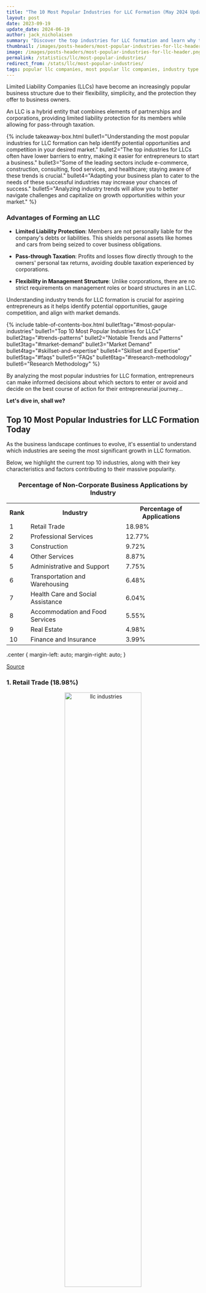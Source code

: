 ```yaml
---
title: "The 10 Most Popular Industries for LLC Formation (May 2024 Update)"
layout: post
date: 2023-09-19
update_date: 2024-06-19
author: jack_nicholaisen
summary: "Discover the top industries for LLC formation and learn why these sectors dominate the business landscape. Uncover opportunities for your own venture!"
thumbnail: /images/posts-headers/most-popular-industries-for-llc-header.png
image: /images/posts-headers/most-popular-industries-for-llc-header.png
permalink: /statistics/llc/most-popular-industries/
redirect_from: /stats/llc/most-popular-industries/
tags: popular llc companies, most popular llc companies, industry type for llc
---
```


Limited Liability Companies (LLCs) have become an increasingly popular business structure due to their flexibility, simplicity, and the protection they offer to business owners. 

An LLC is a hybrid entity that combines elements of partnerships and corporations, providing limited liability protection for its members while allowing for pass-through taxation.

{% include takeaway-box.html bullet1="Understanding the most popular industries for LLC formation can help identify potential opportunities and competition in your desired market." bullet2="The top industries for LLCs often have lower barriers to entry, making it easier for entrepreneurs to start a business." bullet3="Some of the leading sectors include e-commerce, construction, consulting, food services, and healthcare; staying aware of these trends is crucial." bullet4="Adapting your business plan to cater to the needs of these successful industries may increase your chances of success." bullet5="Analyzing industry trends will allow you to better navigate challenges and capitalize on growth opportunities within your market." %}

### Advantages of Forming an LLC

-   **Limited Liability Protection**: Members are not personally liable for the company's debts or liabilities. This shields personal assets like homes and cars from being seized to cover business obligations.

-   **Pass-through Taxation**: Profits and losses flow directly through to the owners' personal tax returns, avoiding double taxation experienced by corporations.

-   **Flexibility in Management Structure**: Unlike corporations, there are no strict requirements on management roles or board structures in an LLC.

Understanding industry trends for LLC formation is crucial for aspiring entrepreneurs as it helps identify potential opportunities, gauge competition, and align with market demands. 

{% include table-of-contents-box.html bullet1tag="#most-popular-industries" bullet1="Top 10 Most Popular Industries for LLCs" bullet2tag="#trends-patterns" bullet2="Notable Trends and Patterns" bullet3tag="#market-demand" bullet3="Market Demand" bullet4tag="#skillset-and-expertise" bullet4="Skillset and Expertise" bullet5tag="#faqs" bullet5="FAQs" bullet6tag="#research-methodology" bullet6="Research Methodology" %}
<a id="most-popular-industries"> 

By analyzing the most popular industries for LLC formation, entrepreneurs can make informed decisions about which sectors to enter or avoid and decide on the best course of action for their entrepreneurial journey...

**Let's dive in, shall we?**

## Top 10 Most Popular Industries for LLC Formation Today

As the business landscape continues to evolve, it's essential to understand which industries are seeing the most significant growth in LLC formation. 

Below, we highlight the current top 10 industries, along with their key characteristics and factors contributing to their massive popularity.

<div style="text-align: center;">
<h3>Percentage of Non-Corporate Business Applications by Industry</h3>
<table class="center">
    <tr>
        <th><b>Rank</b></th>
        <th><b>Industry</b></th>
        <th><b>Percentage of Applications</b></th>
    </tr>
    <tr>
        <td>1</td>
        <td>Retail Trade</td>
        <td>18.98%</td>
    </tr>
    <tr>
        <td>2</td>
        <td>Professional Services</td>
        <td>12.77%</td>
    </tr>
    <tr>
        <td>3</td>
        <td>Construction</td>
        <td>9.72%</td>
    </tr>
    <tr>
        <td>4</td>
        <td>Other Services</td>
        <td>8.87%</td>
    </tr>
    <tr>
        <td>5</td>
        <td>Administrative and Support</td>
        <td>7.75%</td>
    </tr>
    <tr>
        <td>6</td>
        <td>Transportation and Warehousing</td>
        <td>6.48%</td>
    </tr>
    <tr>
        <td>7</td>
        <td>Health Care and Social Assistance</td>
        <td>6.04%</td>
    </tr>
    <tr>
        <td>8</td>
        <td>Accommodation and Food Services</td>
        <td>5.55%</td>
    </tr>
    <tr>
        <td>9</td>
        <td>Real Estate</td>
        <td>4.98%</td>
    </tr>
    <tr>
        <td>10</td>
        <td>Finance and Insurance</td>
        <td>3.99%</td>
    </tr>
</table>
</div>

.center {
  margin-left: auto;
  margin-right: auto;
}

<a href="https://www.census.gov/econ/bfs/index.html" target="_blank">Source</a>

### 1. Retail Trade (18.98%)

<center>
<img alt="llc industries" src="/images/content/e-commerce-marketing.png" title="What is the most common LLC business?" style="width: 63%; height: 63%">
</center>

The Retail Trade sector consists of businesses primarily involved in selling merchandise in small quantities to the general public. 

This sector encompasses a wide range of retail formats including physical stores, online shops, and direct sales methods like catalogs and infomercials.

Retailers are designed to attract a high volume of customers through extensive product displays and mass-media advertising. 

They sell a variety of goods, from everyday items to specialized products, and often provide after-sales services such as repairs and installations.

### 2. Professional Services (12.77%)

<center>
<img alt="What are the most famous LLC companies?" src="/images/content/blueprints.png" title="Does industry type matter for an LLC?" style="width: 63%; height: 63%">
</center>

The Professional, Scientific, and Technical Services sector comprises establishments that specialize in performing professional, scientific, and technical activities for others. 

These activities require a high degree of expertise and training. 

Businesses in this sector provide a wide range of services including legal advice, accounting, architectural and engineering design, computer services, consulting, research, advertising, photography, translation, and veterinary services.

These establishments cater to clients across various industries and sometimes households, offering specialized services based on their expertise. 

This sector does not include businesses primarily involved in day-to-day office administrative services, such as financial planning, billing, recordkeeping, personnel supply, and logistics, which are classified under Administrative and Support and Waste Management and Remediation Services.

### 3. Construction (9.72%)

<center>
<img alt="Who is an LLC best for?" src="/images/content/construction.png" title="What types of businesses are best suited for LLC?" style="width: 63%; height: 63%">
</center>

The Construction sector comprises establishments primarily engaged in building construction or engineering projects, such as highways and utility systems. 

This sector includes businesses involved in site preparation and land subdivision for new construction.

Construction activities encompass new projects, additions, alterations, maintenance, and repairs, managed from a fixed business location but typically executed at multiple project sites. 

These activities are usually specified in prime contracts with project owners or subcontracts with other construction businesses.

General contractors, also known as design-builders, construction managers, turnkey contractors, or joint-venture contractors, oversee entire construction projects. 

They often subcontract specific parts of their projects to specialty trade contractors, who focus on particular components like masonry, painting, and electrical work. 

For-sale builders, or speculative builders, construct buildings for sale on sites they own, involving site acquisition and securing financial backing.

This sector is divided into three subsectors: 

1. Construction of Buildings, 

2. Heavy and Civil Engineering Construction, 

3. and Specialty Trade Contractors. 

These distinctions highlight the variations in equipment, workforce skills, and production processes required for different types of construction projects.

### 4. Other Services (8.87%)

<center>
<img alt="What type of business can I start with an LLC?" src="/images/content/service.png" title="Types of Industries Allowed to LLC" style="width: 63%; height: 63%">
</center>

The Other Services (except Public Administration) sector includes a diverse range of establishments providing services not classified elsewhere. 

This sector encompasses activities such as equipment and machinery repair, religious activities, grantmaking, advocacy, dry cleaning, laundry services, personal care, death care, pet care (excluding veterinary services), photofinishing, temporary parking, and dating services.

Additionally, private households employing workers for household operations are included in this sector. 

Establishments primarily engaged in retailing new equipment while also performing repairs and general maintenance are classified under the Retail Trade sector, not here.

### 5. Administrative and Support (7.75%)

<center>
<img alt="12 Best Industries To Work Within in 2024" src="/images/content/operations-center.png" title="What are the biggest industries in the US?" style="width: 63%; height: 63%">
</center>

The Administrative and Support and Waste Management and Remediation Services sector comprises establishments that perform routine support activities for the day-to-day operations of other organizations. 

These essential services, often conducted in-house by various sectors, include office administration, hiring and placing personnel, document preparation, solicitation, collection, security and surveillance, cleaning, and waste disposal.

Businesses in this sector typically operate on a contract or fee basis, specializing in one or more support activities. 

While these services are crucial for many industries and sometimes households, establishments focused on strategic and organizational planning for their company are classified under Management of Companies and Enterprises. 

Government entities managing programs are classified under Public Administration.

### 6. Transportation and Warehousing (6.48%)

<center>
<img alt="Which industry is booming in the USA?" src="/images/content/logistics.png" title="best sector for llcs" style="width: 63%; height: 63%">
</center>

The Transportation and Warehousing sector encompasses industries involved in the transportation of passengers and cargo, warehousing and storage for goods, scenic and sightseeing transportation, and support activities related to various modes of transportation. 

These establishments utilize transportation equipment or facilities, with the type of equipment varying by mode, including air, rail, water, road, and pipeline.

This sector is categorized into subsectors for each mode of transportation, warehousing and storage, and support activities. 

It also includes subsectors for scenic and sightseeing transportation, postal services, and courier services. 

Support activities, such as freight transportation arrangement and routine maintenance of transportation equipment, are inherently multimodal and share production process similarities.

Warehousing establishments in this sector are distinct from merchant wholesalers as they do not sell goods. 

Excluded from this sector are establishments primarily providing travel arrangements, rental and leasing of transportation equipment without operators, and medical care transportation services, which are classified under different sectors.

### 7. Health Care and Social Assistance (6.04%)

<center>
<img alt="Who would a LLC be best for?" src="/images/content/doctor.png" title="best industries for entrepreneurs" style="width: 63%; height: 63%">
</center>

The Health Care and Social Assistance sector comprises establishments dedicated to providing health care and social assistance services to individuals. 

This sector includes a range of services from medical care to social assistance, often blurring the lines between these activities. 

Services are delivered by trained professionals such as health practitioners and social workers, with many industries defined by the educational degrees held by these practitioners.

Excluded from this sector are yoga and aerobics instruction, physical fitness facilities, personal fitness training services, and non-medical diet and weight reduction centers, which are classified under other sectors. 

These services, while health-related, are not typically delivered by health practitioners.

### 8. Accommodation and Food Services (5.55%)

<center>
<img alt="best industry for entrepreneurs" src="/images/content/restaurant.png" title="What are the best industries to get into as an entrepreneur?" style="width: 63%; height: 63%">
</center>

The Accommodation and Food Services sector includes establishments that provide lodging and/or prepare meals, snacks, and beverages for immediate consumption. 

This sector combines accommodation and food services establishments because these activities are often offered together at the same location.

Some establishments that provide food and beverage services are classified in other sectors. 

For instance, civic and social organizations fall under Other Services (except Public Administration), amusement and recreation parks, dinner theaters, and other entertainment facilities are part of Arts, Entertainment, and Recreation, and motion picture theaters are classified under Information.

### 9. Real Estate (4.98%)

<center>
<img alt="Which sector is best for entrepreneurship?" src="/images/content/real-estate.png" title="Which is the best industry to do business in?" style="width: 63%; height: 63%">
</center>

The Real Estate and Rental and Leasing sector consists of establishments primarily engaged in renting, leasing, or allowing the use of tangible or intangible assets, and those providing related services. 

This includes businesses that rent out their own properties, whether tangible (like real estate and equipment) or intangible (like patents and trademarks).

This sector also encompasses establishments involved in managing real estate for others, selling, renting, and buying real estate on behalf of clients, and appraising real estate. 

These activities are closely tied to the sector's core functions. 

Key components include real estate lessors, equipment lessors (covering items like motor vehicles, computers, and consumer goods), and lessors of nonfinancial intangible assets.

Excluded from this sector are businesses primarily engaged in renting or leasing equipment with operators, as these are classified based on the nature of the services provided (such as transportation or construction). 

Additionally, mortgage Real Estate Investment Trusts (REITs) and establishments managing the financial portfolios of REITs on a fee or commission basis fall under the Finance and Insurance sector.

### 10. Finance and Insurance (3.99%)

<center>
<img alt="What industry is high in demand?" src="/images/content/insurance-policy.png" title="What business will always be in demand?" style="width: 63%; height: 63%">
</center>

The Finance and Insurance sector encompasses establishments primarily engaged in financial transactions and in facilitating such transactions. 

This includes three main types of activities:

**1. Financial Intermediation**: 

Raising funds by taking deposits or issuing securities, and using those funds to make loans or purchase securities. 

This involves channeling funds from lenders to borrowers, transforming or repackaging the funds in terms of maturity, scale, and risk.

**2. Insurance and Annuities**: 

Pooling risk by underwriting insurance and annuities, collecting premiums or fees, building reserves, investing those reserves, and making contractual payments.

**3. Specialized Support Services**: 

Providing services that facilitate or support financial intermediation, insurance, and employee benefit programs.

Monetary authorities responsible for monetary control are also included in this sector. 

The subsectors, industry groups, and industries are defined based on unique production processes, utilizing specialized human resources and physical capital. 

The way establishments acquire and allocate financial capital, and their sources and uses of funds, further distinguish their production processes.

Most subsectors contain intermediaries with similar patterns of raising and using funds, and establishments engaged in activities facilitating financial or insurance intermediation. 

Financial services often require higher-level organizational structures for defining production processes, and activities at single locations may represent separate production processes.
<a id="trends-patterns"> 

Establishments providing financial transaction processing services are included in this sector due to the integral nature of these activities to the production of finance and insurance services. 

Legal entities holding portfolios of assets on behalf of others, such as funds and trusts, are also part of this sector, while separate establishments managing these funds are classified under Other Financial Investment Activities.

## Notable Trends and Patterns

Let's look at a few of the significant trends we've noticed in the data and shed some light on the driving forces behind why so many entreprenurs prefer these industries when starting their very own LLCs.

### Evolving Retail Landscape

The Retail Trade sector has experienced significant growth due to several notable trends. 

The <a href="https://www.statista.com/statistics/379046/worldwide-retail-e-commerce-sales/" target="_blank">rise of e-commerce</a> has transformed the retail landscape, allowing businesses to reach a global audience and operate beyond the constraints of physical locations. 

Additionally, the integration of technology, such as mobile shopping apps and <a href="https://www.forbes.com/sites/forbesbusinessdevelopmentcouncil/2024/02/05/the-evolution-of-retail-in-2024-a-glimpse-into-the-future/" target="_blank">personalized online experiences</a>, has enhanced customer engagement and convenience. 

The shift towards omnichannel retailing, where businesses combine online and offline channels, has also contributed to the sector's growth. 

Furthermore, <a href="https://www.mckinsey.com/capabilities/mckinsey-digital/our-insights/how-covid-19-has-pushed-companies-over-the-technology-tipping-point-and-transformed-business-forever" target="_blank">changing consumer preferences</a>, such as the demand for fast delivery and seamless shopping experiences, have driven retailers to innovate and expand their services.

### Growing Demand for Expertise

The Professional Services sector has seen substantial growth driven by the increasing complexity of business operations and the <a href="https://www.deloitte.com/global/en/services/consulting/services/human-capital.html" target="_blank">demand for specialized expertises</a>. 

As businesses navigate regulatory changes, technological advancements, and global competition, they rely on professional services for legal advice, accounting, consulting, and more. 

The rise of digital transformation and the need for <a href="https://www.linkedin.com/pulse/future-professional-services-navigating-path-pk-william-us-citizen--ymtwf/" target="_blank">cybersecurity and IT services</a> have also fueled the sector's expansion. 

Moreover, the trend towards <a href="https://www.gartner.com/en/articles/gartner-top-10-strategic-technology-trends-for-2024" target="_blank">outsourcing non-core functions</a> allows companies to focus on their primary activities while leveraging the expertise of professional service providers.

### Infrastructure and Urban Development

The Construction sector's growth is influenced by several key trends. 

<a href="https://www2.deloitte.com/us/en/insights/industry/engineering-and-construction/engineering-and-construction-industry-outlook.html" target="_blank">Urbanization and population growth</a> have led to increased demand for residential and commercial buildings. 

Infrastructure development projects, such as highways and utility systems, are also on the rise as governments invest in <a href="https://www.mckinsey.com/capabilities/operations/our-insights/reinventing-construction-through-a-productivity-revolution" target="_blank">improving public services</a>. 

Technological advancements, including the use of Building Information Modeling (BIM) and sustainable construction practices, have enhanced efficiency and reduced costs. 

Additionally, the push for <a href="https://www.weforum.org/agenda/2022/05/3-ways-sustainable-construction-can-forge-a-greener-future/" target="_blank">renewable energy projects and green buildings</a> reflects the sector's adaptation to environmental concerns and regulations.

### Diverse Service Offerings

The Other Services sector encompasses a diverse range of activities, and its growth is driven by several factors. 

The <a href="https://www.mckinsey.com/industries/technology-media-and-telecommunications/our-insights/ordering-in-the-rapid-evolution-of-food-delivery" target="_blank">increasing focus on convenience</a> and personal services, such as dry cleaning, laundry, and personal care, caters to busy lifestyles. 

The <a href="https://www.mckinsey.com/~/media/mckinsey/featured%20insights/mckinsey%20explainers/what%20is%20the%20gig%20economy/what-is-the-gig-economy.pdf" target="_blank">rise of the gig economy and freelance work</a> has boosted demand for specialized services like pet care, temporary parking, and dating services. 

Additionally, the aging population has led to growth in death care services. 

The sector's ability to adapt to <a href="https://supplychainreport.org/the-gig-economy/" target="_blank">changing consumer needs and preferences</a> contributes to its continued expansion.

### Operational Efficiency and Outsourcing

Administrative and Support services have grown due to the need for businesses to <a href="https://www.deloitte.com/global/en/issues/work/global-outsourcing-survey.html" target="_blank">streamline operations</a> and focus on core activities. 

Outsourcing routine tasks such as office administration, payroll, and cleaning services allows companies to improve efficiency and reduce costs. 

The <a href="https://www.mckinsey.com/capabilities/people-and-organizational-performance/our-insights/reimagining-the-office-and-work-life-after-covid-19" target="_blank">rise of remote work</a> and the gig economy has increased demand for flexible staffing solutions and personnel placement services. 

Additionally, the emphasis on <a href="https://www.forbes.com/sites/forbestechcouncil/2020/05/12/15-effective-cybersecurity-strategies-for-your-remote-workforce/" target="_blank">security and data protection</a> has driven growth in security and surveillance services. 

Environmental concerns have also spurred the demand for waste management and remediation services.

### Logistics and Global Trade

The Transportation and Warehousing sector's growth is propelled by the <a href="https://www.dhl.com/global-en/home/insights-and-innovation/insights/logistics-trend-radar.html" target="_blank">increasing globalization</a> of trade and the rise of e-commerce. 

The need for <a href="https://www.weforum.org/agenda/2022/10/this-is-what-the-future-of-logistics-looks-like/" target="_blank">efficient logistics and supply chain management</a> has led to greater demand for transportation services, including air, rail, road, and sea freight. 

The expansion of warehousing facilities to accommodate growing inventory requirements is another key trend. 

<a href="https://www.cornellbusinessreview.org/articles-2/2023/5/21/the-future-of-global-supply-chains-how-increased-digitization-can-revitalize-global-supply-chains" target="_blank">Technological advancements</a>, such as automation and real-time tracking, have improved operational efficiency. 

Additionally, the rise of same-day and next-day delivery expectations has intensified the need for robust transportation and warehousing solutions.

### Aging Population and Medical Advances

The Health Care and Social Assistance sector continues to grow due to several significant trends. 

The aging population has increased the demand for <a href="https://www.mckinsey.com/industries/healthcare/our-insights/the-future-of-healthcare-value-creation-through-next-generation-business-models" target="_blank">health care services</a>, including medical care, nursing, and social support. 

Advances in medical technology and treatments have expanded the range of services offered. 

The emphasis on <a href="https://www.cdc.gov/aging/data/stateofaging.htm" target="_blank">preventive care and wellness programs</a> has also contributed to sector growth. 

Additionally, the shift towards personalized and patient-centered care has driven the expansion of health care and social assistance services. 

The COVID-19 pandemic highlighted the importance of <a href="https://www.nia.nih.gov/sites/default/files/2017-06/global_health_aging.pdf" target="_blank">health care infrastructure</a>, further accelerating investments in this sector.

### Experiential Travel and Dining

The Accommodation and Food Services sector has grown due to changing consumer preferences and lifestyle trends. 

The rise of experiential travel and dining experiences has driven demand for <a href="https://www.mckinsey.com/featured-insights/mckinsey-explainers/what-is-the-future-of-travel" target="_blank">unique accommodations</a> and innovative food services. 

The growth of the <a href="https://wttc.org/Research/Economic-Impact" target="_blank">sharing economy</a>, with platforms like Airbnb, has expanded lodging options. 

The increase in <a href="https://www.forbes.com/sites/garyocchiogrosso/2024/01/20/trends-shaping-the-ever-changing-restaurant-business-in-2024/" target="_blank">dual-income households and busy lifestyles</a> has boosted demand for dining out and food delivery services. 

Additionally, technological advancements, such as online reservations and mobile ordering, have enhanced customer convenience and engagement, contributing to the sector's growth.

### Urbanization and Investment Opportunities

The Real Estate sector has experienced growth due to several key factors. 

Urbanization and population growth have <a href="https://www.pwc.com/us/en/industries/financial-services/asset-wealth-management/real-estate/emerging-trends-in-real-estate.html" target="_blank">driven demand</a> for residential and commercial properties. 
 
Low-interest rates and favorable financing options have made real estate investments more attractive. 
 
The rise of remote work has influenced demand for both <a href="https://theconversation.com/how-pandemics-have-changed-american-cities-often-for-the-better-137945" target="_blank">residential and office spaces</a>, with a shift towards suburban and flexible workspaces. 
 
Additionally, the emphasis on <a href="https://designdash.com/2024/06/08/the-future-of-real-estate-17-tech-trends-changing-the-industry/" target="_blank">sustainable and green buildings</a> has spurred investments in energy-efficient and environmentally friendly properties. 
 
Real estate's potential for stable returns and long-term value appreciation continues to attract investors.

### Financial Innovation and Risk Management

The Finance and Insurance sector's growth is driven by the <a href="https://fintechmagazine.com/articles/digital-banking-transformation-accelerating-into-2024" target="_blank">increasing complexity of financial markets</a> and the need for risk management. 

The rise of digital banking and fintech innovations has transformed the financial services landscape, offering greater accessibility and convenience. 

The growing awareness of the importance of insurance for <a href="https://www.mckinsey.com/industries/financial-services/our-insights/fintechs-a-new-paradigm-of-growth" target="_blank">risk mitigation</a> has led to increased demand for various insurance products. 
<a id="market-demand"> 

Additionally, the emphasis on <a href="https://www.gartner.com/en/articles/gartner-top-10-strategic-technology-trends-for-2024" target="_blank">financial literacy and planning</a> has spurred growth in investment and advisory services. 

Regulatory changes and economic uncertainties also drive the need for financial intermediation and specialized support services.

## Market Demand and Its Impact on LLC Formation

Understanding market demand is crucial for entrepreneurs when choosing an industry for their LLC formation. 

**What is Market Demand?**

Market demand influences the viability and potential growth of a business, making it an essential factor in determining the most profitable industries to enter. 


Market demand plays a significant role in shaping the decision-making process for entrepreneurs looking to form an LLC. 

High market demand indicates a strong need or desire for specific products or services, which can translate into lucrative business opportunities. 

Entrepreneurs are more likely to form LLCs in industries with high demand as they offer better chances of success and profitability.

Conversely, low market demand can signal limited growth potential or even stagnation within an industry. 

As a result, entrepreneurs may avoid forming LLCs in such sectors due to the increased risk of failure and financial losses.

In this section, we will discuss how market demand impacts industry choice for LLC formation and provide examples of industries experiencing high demand that has led to an increase in LLC formations.

### **Industries with High Demand Leading to More LLC Formations**

-   ### Renewable Energy

The renewable energy sector has experienced rapid growth due to increasing global concerns about climate change and the need for sustainable energy solutions. 

This high market demand has led to numerous entrepreneurs forming LLCs within this industry, focusing on solar power installation, wind energy generation, and other renewable technologies.

Source: <a href="https://www.eia.gov/todayinenergy/detail.php?id=43895" target="_blank">U.S. Energy Information Administration</a>

-   ### Home-Based Care Services

With an aging population and growing preference for home-based care over traditional nursing homes, there is significant market demand for home care services providers. 

This trend has resulted in many entrepreneurs forming LLCs in this sector, offering services such as elderly care, disability support, and specialized medical care at home.

Source: <a href="https://www.agingcare.com/articles/difference-between-home-health-and-non-medical-home-care-services-426685.htm" target="_blank">Aging Care</a>

-   ### Subscription Box Services

Subscription box services have gained immense popularity in recent years, catering to various niches such as beauty, food, and entertainment. 

The high market demand for these curated experiences has led to many entrepreneurs forming LLCs in this industry, capitalizing on the opportunity to provide unique and personalized products to consumers.

Source: <a href="https://www.mckinsey.com/industries/technology-media-and-telecommunications/our-insights/thinking-inside-the-subscription-box-new-research-on-ecommerce-consumers" target="_blank">McKinsey & Company</a>

Understanding market demand is crucial for entrepreneurs when choosing an industry for their LLC formation. 

By identifying industries with high market demand, entrepreneurs can increase their chances of success and capitalize on lucrative business opportunities while enjoying the benefits of limited liability protection.

## The Influence of Regulatory Environment on Industry Choice

The regulatory environment plays a crucial role in shaping entrepreneurs' decisions to form an LLC in a specific industry. 

Various regulations, licensing requirements, and compliance measures can either facilitate or hinder the development of businesses within certain sectors. 

A favorable regulatory environment can encourage entrepreneurs to form LLCs in specific industries by simplifying processes, reducing costs, and minimizing barriers to entry. 

In contrast, stringent regulations or complex licensing requirements may discourage business owners from entering certain sectors due to the increased time and resources needed for compliance.

Understanding the regulatory landscape is essential when choosing an industry for LLC formation. 

Entrepreneurs must carefully consider factors such as licensing requirements, industry-specific regulations, and potential legal liabilities before making their decision.

In the following section, we will discuss how the regulatory environment can impact the decision to form an LLC in a specific industry and provide examples of industries with favorable regulatory conditions for LLC formation.

### **Industries with Favorable Regulatory Conditions for LLC Formation**

-   ### E-commerce

The e-commerce sector often benefits from a relatively relaxed regulatory environment compared to traditional brick-and-mortar retail businesses. 

For instance, e-commerce businesses are generally not subject to zoning laws or physical location restrictions that apply to physical stores (<a href="https://www.sba.gov/business-guide/launch-your-business" target="_blank">U.S. Small Business Administration</a>). 

This favorable regulatory landscape has attracted many entrepreneurs to form LLCs in the e-commerce space.

-   ### Consulting Services

Consulting services typically enjoy a less restrictive regulatory environment than many other industries. 

While some consultants may require professional licenses or certifications depending on their specialization (<a href="https://www.bls.gov/ooh/business-and-financial/management-analysts.htm" target="_blank">Bureau of Labor Statistics</a>), overall regulation is often less burdensome than in more heavily regulated sectors like healthcare or finance. 

This lighter touch creates a more accessible environment for entrepreneurs to form LLCs in the consulting industry.

-   ### Food Trucks

Food trucks have become increasingly popular in recent years, with many cities adopting more lenient regulations and streamlined permit processes to accommodate this growing trend (<a href="https://ij.org/report/food-truck-freedom/" target="_blank">Institute for Justice</a>). 

As a result, entrepreneurs looking to enter the food services industry may find it easier to start a food truck business as an LLC compared to opening a traditional restaurant, which often faces stricter regulations and higher overhead costs.

It's clear from our analysis that understanding the regulatory environment is essential when choosing which industry to form your LLC in. 

Entrepreneurs should consider factors such as licensing requirements, industry-specific regulations, and potential legal liabilities before making their decision. 

**By selecting industries with favorable regulatory conditions, business owners can increase their chances of success while enjoying the benefits of limited liability protection provided by an LLC structure.**

## Access to Capital and Its Impact on LLC Formation

Access to capital is a critical factor for entrepreneurs when deciding which industry to enter with their LLC formation. 

The availability of funding can significantly impact the growth potential and overall success of a business. 

When forming an LLC, entrepreneurs must consider the financial resources required to launch and grow their businesses. 

On one hand, industries with greater access to capital tend to attract more entrepreneurs as they offer better opportunities for securing funding through various channels such as loans, grants, or investments. 

On the other hand, industries with limited access to capital may deter entrepreneurs from forming LLCs due to the increased risk of financial constraints hindering business growth.

In this section, we will discuss the role access to capital plays in determining industry choice for LLC formation and provide examples of industries where access to capital is relatively easier, leading to more LLC formations.

### **Industries with Easier Access to Capital**

-   ### Technology Startups

Technology startups often have better access to capital due in part to the high demand for innovative solutions and potential for rapid growth. 

Investors are typically drawn towards technology companies that demonstrate strong market potential and scalability. 

As a result, many entrepreneurs choose to form LLCs in this industry, taking advantage of available funding through venture capital firms or angel investors.

Source: <a href="https://www.cbinsights.com/research/report/venture-trends-2023/" target="_blank">CB Insights</a>

-   ### Biotechnology & Pharmaceutical Companies

The biotechnology and pharmaceutical industries also enjoy relatively easier access to capital due in part to the high demand for new treatments and therapies. 

These sectors often receive significant funding from both public and private sources, including government grants, venture capital investments, and partnerships with established pharmaceutical companies.

Source: <a href="https://phrma.org/-/media/Project/PhRMA/PhRMA-Org/PhRMA-Refresh/Report-PDFs/D-F/The-Econ-Impact-of-US-Biopharma-Industry-2024-Report.pdf" target="_blank">Pharmaceutical Research and Manufacturers of America</a>

-   ### Renewable Energy Projects

Renewable energy projects have become increasingly attractive to investors due to the growing global emphasis on sustainability and clean energy. 

As a result, entrepreneurs forming LLCs in this industry can benefit from various funding opportunities, including government grants, tax incentives, and private investments.

Source: <a href="https://www.energy.gov/eere/funding/eere-funding-opportunities" target="_blank">U.S. Department of Energy</a>
<a id="skillset-and-expertise"> 

Based on the above, access to capital clearly plays a significant role in determining which industries are more appealing for LLC formation. 

By understanding the financial landscape within specific sectors, you can make more informed decisions about the viability of your business and leverage available resources to support its growth.

## The Role of Skillset and Expertise in Choosing an Industry

The skillset and expertise of entrepreneurs play a crucial role in determining the industry choice for LLC formation. 

Founders often gravitate towards industries where they possess relevant knowledge, experience, or unique abilities, as this increases their chances of success. 

When forming an LLC, entrepreneurs are more likely to choose industries that align with their professional background, education, or innate talents. 

This alignment allows them to leverage their skills and expertise effectively, increasing the likelihood of business success. 

Additionally, having a strong foundation in a particular industry can help entrepreneurs navigate challenges more efficiently while providing them with valuable insights into market trends and opportunities.

Here, we will take a look at how founders' skillsets and expertise can influence industry choice for LLC formation and provide examples of industries where specific skillsets lead to more LLC formations.

### **Industries Where Specific Skillsets Lead to More LLC Formations**

-   ### Health & Wellness

Entrepreneurs with backgrounds in nutrition, fitness training, or holistic therapies often form LLCs within the health & wellness industry. 

Their specialized knowledge allows them to create tailored solutions for clients seeking to improve their physical or mental well-being.

Source: <a href="https://globalwellnessinstitute.org/the-2023-global-wellness-economy-monitor/" target="_blank">Global Wellness Institute</a>

-   ### Software Development

Individuals with expertise in programming languages or software engineering are more likely to form LLCs within the software development industry. 

Their technical skills enable them to create innovative digital products and services catering to various sectors such as finance, healthcare, or e-commerce.

Source: <a href="https://www.bls.gov/ooh/computer-and-information-technology/software-developers.htm" target="_blank">Bureau of Labor Statistics</a>

-   ### Consulting Services

Professionals with extensive experience in management consulting or specialized fields like human resources, marketing strategy, or IT consulting often establish LLCs within the consulting industry. 

Their expertise allows them to provide valuable guidance and support to other businesses seeking to improve performance or overcome specific challenges.

Source: <a href="https://www.forbes.com/advisor/business/how-to-start-a-consulting-business/" target="_blank">Forbes</a>
<a id="faqs"> 

According to this information, the founders' skillset and expertise significantly influence industry choice for LLC formation. 

By leveraging their unique abilities and knowledge in a particular sector, entrepreneurs can increase their chances of business success while enjoying the benefits of limited liability protection.

## FAQs - Frequently Asked Questions About The Best Industries for LLCs

<center>
<img alt="Business FAQs" src="/images/content/faqs-section.png" title="Common Business Questions" style="width: 63%; height: 63%">
</center>

<br>

<link rel="stylesheet" href="/assets/css/faq-styles.css">

{% include faq-template.html faq_data="faq_stats_llc_most_popular_industries_for_llcs" %}

<br>

## In Summary...

We've just explored various factors that influence industry choice for LLC formation, including regional trends, market demand, regulatory environment, access to capital, and founders' skillsets and expertise.

By taking these factors into account, entrepreneurs can make informed decisions when selecting an industry with high growth potential that aligns with their unique abilities and knowledge.

### Recaping Our Key Findings

1.  Regional trends play a significant role in shaping the industries where LLCs are formed. Top industries vary across different regions of the United States due to factors such as local economic conditions, available resources, and established infrastructures.

2.  Market demand is crucial for determining the viability and growth potential of businesses within specific industries. High demand sectors tend to attract more entrepreneurs seeking lucrative opportunities.

3.  The regulatory environment can either facilitate or hinder business development within certain sectors. Industries with favorable regulatory conditions typically see more LLC formations.

4.  Access to capital is essential for entrepreneurs when choosing an industry for LLC formation. Industries with better access to funding offer increased growth potential and overall success.

5.  Founders' skillsets and expertise play a critical role in determining the industry choice for LLC formation. Entrepreneurs often gravitate towards sectors where they possess relevant knowledge or unique abilities.

Understanding these trends and patterns has several implications on you, your business, and your industry:

-   **Entrepreneurs** should carefully consider each factor when deciding on an industry for their LLC formation. This analysis can help them identify areas with high growth potential while also taking into account their skills and expertise.
-   **Investors** can use this information to identify emerging industries with strong growth prospects or existing sectors experiencing a resurgence in LLC formations. This insight may inform investment strategies and help uncover promising opportunities.
-   **Policymakers** can leverage this information to create policies that foster entrepreneurship in specific industries or regions by addressing barriers such as restrictive regulations or limited access to capital.

Applying this information in a practical sense will allow you to:

1.  Identify industries with favorable conditions for LLC formation.

2.  Leverage their skills and expertise effectively to increase the likelihood of business success.

3.  Better understand market trends and opportunities within specific sectors.

4.  Navigate challenges more efficiently by being aware of potential barriers such as restrictive regulations or limited access to capital.

To further explore how this valuable information can be tailored to your unique business needs, we encourage you to <a href="https://calendly.com/businessinitiative/30-minute-consultation-call" target="_blank">schedule a consultation call</a> with us. 

Business Initiative will provide personalized guidance on choosing the right industry for your LLC formation based on your goals and background.

Don't miss out on additional insights and resources! 

Follow us on X (Twitter) for real-time discussions about entrepreneurship, LLC formation, and more...

<br>
<a href="https://twitter.com/intent/tweet?screen_name=BisInitiative&ref_src=twsrc%5Etfw" class="twitter-mention-button" data-size="large" data-show-count="false">Tweet to @BisInitiative</a><script async src="https://platform.twitter.com/widgets.js" charset="utf-8"></script>

**Ready to Take Initiative?** 

<a href="https://calendly.com/businessinitiative/30-minute-consultation-call" target="_blank">Schedule a consultation call</a> or <a href="https://www.businessinitiative.org/contact/" target="_blank">use our contact form</a> and get started today!

Also, subscribe to our newsletter for regular updates on industry trends, tips for business success, and exclusive content designed to help you stay ahead in today's competitive landscape.

<iframe src="https://embeds.beehiiv.com/4b55f309-919b-4f27-82e1-28bfbbc3543f" data-test-id="beehiiv-embed" width="100%" height="320" frameborder="0" scrolling="no" style="border-radius: 4px; border: 2px solid #e5e7eb; margin: 0; background-color: transparent;"></iframe>

<a id="research-methodology"> 

## Research Methodology

In this analysis, we relied on various reputable data sources to gather information on industry trends, market demand, and other factors influencing the choice of industry for LLC formation. 

These data sources include government databases, business registries, and industry reports that provide valuable insights into the economic landscape and business opportunities across different sectors.

### Government Databases

Government databases offer a wealth of information on economic indicators, industry statistics, and regulatory requirements. 

Some of the key government databases used in our analysis include:

-   <a href="https://www.bea.gov/" target="_blank">U.S. Bureau of Economic Analysis</a> - Provides comprehensive data on GDP by industry, consumer spending trends, and regional economic profiles.

-   <a href="https://www.bls.gov/" target="_blank">U.S. Bureau of Labor Statistics</a> - Offers insights into employment trends, occupational outlooks, and wage data across various industries.

-   <a href="https://www.sba.gov/" target="_blank">U.S. Small Business Administration</a> - Shares resources for entrepreneurs related to starting a business, financing options, and federal contracting opportunities.

### Business Registries

Business registries maintain records of registered companies within specific jurisdictions or countries. 

These registries can provide useful information on the number of LLC formations across different industries:

-   <a href="https://www.nass.org/initiatives/business-services" target="_blank">National Association of Secretaries of State (NASS)</a> - NASS offers a directory linking to individual state business registries where users can access details about LLC registrations.

-   <a href="https://www.sec.gov/edgar/searchedgar/companysearch" target="_blank">U.S. Securities and Exchange Commission (SEC)</a> - The SEC's EDGAR database allows users to search for company filings such as annual reports or registration statements that may contain information about newly formed LLCs.

### Industry Reports

Industry reports offer in-depth analyses of market trends, growth projections, competitive landscapes, and emerging opportunities within specific sectors:

-   <a href="https://www.pwc.com/us/en/moneytree-report.html" target="_blank">PwC MoneyTree Report</a> - A quarterly study of venture capital investment activity in the United States, providing insights into the most funded industries and regions.

-   <a href="https://www.cbinsights.com/" target="_blank">CB Insights</a> - Offers research reports on various industries, including technology, healthcare, and consumer goods, highlighting market trends and investment activities.

-   <a href="https://www.forbes.com/" target="_blank">Forbes</a>, <a href="https://www.entrepreneur.com/" target="_blank">Entrepreneur</a>, and <a href="https://www.inc.com/" target="_blank">Inc.</a> - These business publications frequently publish articles and reports analyzing industry trends, growth opportunities, and challenges faced by entrepreneurs across different sectors.

By utilizing these reputable data sources, our analysis aims to provide a comprehensive understanding of the factors influencing industry choice for LLC formation and help entrepreneurs make informed decisions about their ventures.

### Data Analysis: Methods and Justifications

Here are the statistical methods we used to analyze the data gathered from various sources. 

We also provide justifications for choosing these methods, highlighting their effectiveness in providing insights into industry choice for LLC formation.

### Explanation and Justification of Statistical Methods Used

**1. Descriptive Statistics:** 

In the creation of this article, we used descriptive statistics to summarize and present essential features of the dataset. 

By calculating measures such as mean, median, mode, and standard deviation, we gained a foundational understanding of industry trends and patterns relevant to LLC formation.

**2. Correlation Analysis:** 

To identify significant correlations between variables (e.g., market demand, access to capital) and industry choice for LLC formation, we employed correlation analysis. 

This method helped us uncover potential factors influencing entrepreneurs' decisions, allowing us to focus on the most critical variables for further investigation.

**3. Regression Analysis:** 

In this article, we used regression analysis to model relationships between variables while accounting for multiple factors simultaneously. 

By determining which factors have the most significant impact on industry choice for LLC formation and comparing their relative contributions to observed trends, we were able to make more accurate predictions about which industries will attract entrepreneurs.

**4. Cluster Analysis:** 

To identify patterns across sectors, we performed cluster analysis by grouping similar industries based on shared characteristics (e.g., market demand, regulatory environment). 

This technique helped us uncover underlying structures within complex datasets and recognize clusters, enabling us to better understand the common factors driving entrepreneurs' choices in forming LLCs across different sectors and tailor our recommendations accordingly.

The chosen statistical methods provide a robust and comprehensive approach to analyzing data related to industry choice for LLC formation. 

By combining descriptive statistics, correlation analysis, regression analysis, and cluster analysis, we effectively explored patterns and relationships within the data while generating actionable insights for entrepreneurs, like you, to consider when forming an LLC in various industries.

### Suggestions for Future Research

Further research on this topic could include:

**1. Examining the impact of emerging technologies and market disruptions on industry choice for LLC formation.**

-   <a href="https://hyscaler.com/insights/the-impact-of-technology-on-business-growth/" target="_blank">The Impact of Technological Change on Business Activity</a>
-   <a href="https://www.weforum.org/agenda/2023/06/emerging-technologies-innovation-2023/" target="_blank">How Emerging Technologies Are Impacting Industries</a>

**2. Conducting a comparative analysis of LLC formation trends across different countries to identify global patterns and opportunities.**

-   <a href="https://www.berkmansolutions.com/articles/entities/30-years-of-new-business-entities" target="_blank">Global Trends in Limited Liability Company Formation</a>
-   <a href="https://www.researchgate.net/publication/371081376_AN_ANALYSIS_OF_LIMITED_LIABILITY_PARTNERSHIPS_AND_THEIR_EFFECTS_ON_SMALL_ENTERPRISES" target="_blank">A Comparative Study of Limited Liability Companies</a>

**3. Investigating the relationship between economic cycles, government policies, and industry choice for LLC formation over time.**

-   <a href="https://www.researchgate.net/publication/309900634_The_Role_of_Government_Policy_in_Entrepreneurship_Development" target="_blank">The Role of Government Policies in Promoting Entrepreneurship</a>
-   <a href="https://www.businessinitiative.org/statistics/business-structures/economic-cycles/" target="_blank">The Effect of Economic Cycles on Business Formation</a>

By continuing to explore these factors, your can gain a deeper understanding of the dynamics driving industry choice for LLC formation and inform strategic decision-making for entrepreneurs, investors, and policymakers alike.

<br>
<details>
<summary><b>Sources</b></summary>
<br>
<ul>
  <li><a href="https://www.shopify.com/blog/llc-tax-benefits-4-benefits-of-operating-as-an-llc" target="_blank">Shopify</a></li>
  <li><a href="https://www.statista.com/statistics/379046/worldwide-retail-e-commerce-sales/" target="_blank">Statista</a></li>
  <li><a href="https://www.fortunebuilders.com/real-estate-llc-benefits/" target="_blank">Fortunebuilders</a></li>
  <li><a href="https://www.nar.realtor/research-and-statistics" target="_blank">National Association of Realtors</a></li>
  <li><a href="https://www.zenbusiness.com/starting-an-llc-for-consulting-firms/" target="_blank">ZenBusiness</a></li>
  <li><a href="https://www.ibisworld.com/united-states/market-research-reports/management-consulting-industry/" target="_blank">IBISWorld</a></li>
  <li><a href="https://howtostartanllc.com/should-i-start-an-llc/health-coaching" target="_blank">HowToStartAnLLC</a></li>
  <li><a href="https://www.globalwellnesssummit.com/2023-gws/gws2023-updates/the-global-wellness-economy-grows-to-5-6-trillion/" target="_blank">Global Wellness Summit</a></li>
  <li><a href="https://www.fda.gov/food/food-industry/how-start-food-business" target="_blank">U.S. Food & Drug Administration</a></li>
  <li><a href="https://www.comptia.org/content/research/best-tech-cities-it-jobs" target="_blank">CompTIA</a></li>
  <li><a href="https://www.forbes.com/sites/forbescoachescouncil/2022/11/15/2023-digital-marketing-trends-to-take-advantage-of-now/" target="_blank">Forbes</a></li>
  <li><a href="https://www.pcma.org/3rd-most-stressful-job-event-planning/" target="_blank">PCMA Foundation</a></li>
  <li><a href="https://www.census.gov/construction/chars/highlights.html" target="_blank">U.S. Census Bureau</a></li>
  <li><a href="https://www.bls.gov/ooh/education-training-and-library/home.htm" target="_blank">Bureau of Labor Statistics</a></li>
  <li><a href="https://www.mckinsey.com/business-functions/mckinsey-digital/our-insights/digital-transformation-the-three-steps-to-success" target="_blank">McKinsey & Company</a></li>
  <li><a href="https://www.mckinsey.com/industries/consumer-packaged-goods/our-insights/the-trends-defining-the-1-point-8-trillion-dollar-global-wellness-market-in-2024" target="_blank">McKinsey & Company</a></li>
  <li><a href="https://www.cbiz.com/insights/articles/article-details/2024-strategic-forecast-for-professional-services-firms" target="_blank">CBIZ</a></li>
  <li><a href="https://gisgeography.com/world-atlas/" target="_blank">GIS Geography</a></li>
  <li><a href="https://www.census.gov/retail/index.html" target="_blank">U.S. Census Bureau</a></li>
  <li><a href="https://natural-resources.canada.ca/home" target="_blank">Natural Resources Canada</a></li>
  <li><a href="https://commission.europa.eu/strategy-and-policy/priorities-2019-2024/europe-fit-digital-age/european-industrial-strategy_en" target="_blank">European Commission</a></li>
  <li><a href="https://data.worldbank.org/indicator/NV.MNF.TECH.ZS.UN?end=2021&start=2021&view=map" target="_blank">World Bank</a></li>
  <li><a href="https://www.adb.org/publications/key-indicators-asia-and-pacific-2023" target="_blank">Asian Development Bank</a></li>
  <li><a href="https://population.un.org/wup/" target="_blank">United Nations</a></li>
  <li><a href="https://www.opec.org/opec_web/en/data_graphs/40.htm" target="_blank">OPEC</a></li>
  <li><a href="https://www.weforum.org/press/2023/10/menas-green-transition-unlocking-economic-opportunities-to-drive-climate-action/" target="_blank">World Economic Forum</a></li>
  <li><a href="https://en.wikipedia.org/wiki/Northeastern_United_States" target="_blank">Wikipedia</a></li>
  <li><a href="https://assets-global.website-files.com/6059c12b8713280021ded23b/6062735c3b42a8d24f8d1a43_CB-Insights-2019.-VC-investments-Q1.pdf" target="_blank">PwC MoneyTree Report</a></li>
  <li><a href="https://en.wikipedia.org/wiki/Midwestern_United_States" target="_blank">Wikipedia</a></li>
  <li><a href="https://www.trade.gov/selectusa-home" target="_blank">U.S. Department of Commerce</a></li>
  <li><a href="https://en.wikipedia.org/wiki/Southern_United_States" target="_blank">Wikipedia</a></li>
  <li><a href="https://www.bea.gov/data/gdp/gdp-industry" target="_blank">Bureau of Economic Analysis</a></li>
  <li><a href="https://en.wikipedia.org/wiki/Western_American_English" target="_blank">Wikipedia</a></li>
  <li><a href="https://www.labormarketinfo.edd.ca.gov/data/employment-by-industry.html" target="_blank">California Employment Development Department</a></li>
  <li><a href="https://www.eia.gov/todayinenergy/detail.php?id=43895" target="_blank">U.S. Energy Information Administration</a></li>
  <li><a href="https://www.agingcare.com/articles/difference-between-home-health-and-non-medical-home-care-services-426685.htm" target="_blank">Aging Care</a></li>
  <li><a href="https://www.mckinsey.com/industries/technology-media-and-telecommunications/our-insights/thinking-inside-the-subscription-box-new-research-on-ecommerce-consumers" target="_blank">McKinsey & Company</a></li>
  <li><a href="https://www.statista.com/statistics/379046/worldwide-retail-e-commerce-sales/" target="_blank">Statista - Retail e-commerce sales worldwide from 2014 to 2024</a></li>
  <li><a href="https://www.forbes.com/sites/forbesbusinessdevelopmentcouncil/2024/02/05/the-evolution-of-retail-in-2024-a-glimpse-into-the-future/" target="_blank">Forbes - The Evolution Of Retail In 2024: A Glimpse Into The Future</a></li>
  <li><a href="https://www.mckinsey.com/capabilities/mckinsey-digital/our-insights/how-covid-19-has-pushed-companies-over-the-technology-tipping-point-and-transformed-business-forever" target="_blank">McKinsey - How COVID-19 has pushed companies over the technology tipping point—and transformed business forever</a></li>
  <li><a href="https://www.deloitte.com/global/en/services/consulting/services/human-capital.html" target="_blank">Deloitte - 2024 Global Human Capital Trends</a></li>
  <li><a href="https://www.linkedin.com/pulse/future-professional-services-navigating-path-pk-william-us-citizen--ymtwf/" target="_blank">Linkedin - The Future of Professional Services: Navigating the Path to Innovation and Excellence</a></li>
  <li><a href="https://www.gartner.com/en/articles/gartner-top-10-strategic-technology-trends-for-2024" target="_blank">Gartner - Top Strategic Technology Trends for 2024</a></li>
  <li><a href="https://www2.deloitte.com/us/en/insights/industry/engineering-and-construction/engineering-and-construction-industry-outlook.html" target="_blank">Deloitte - 2024 engineering and construction industry outlook</a></li>
  <li><a href="https://www.mckinsey.com/capabilities/operations/our-insights/reinventing-construction-through-a-productivity-revolution" target="_blank">McKinsey - Reinventing construction through a productivity revolution</a></li>
  <li><a href="https://www.weforum.org/agenda/2022/05/3-ways-sustainable-construction-can-forge-a-greener-future/" target="_blank">World Economic Forum - 3 areas sustainable construction can help build a greener future</a></li>
  <li><a href="https://www.mckinsey.com/~/media/mckinsey/featured%20insights/mckinsey%20explainers/what%20is%20the%20gig%20economy/what-is-the-gig-economy.pdf" target="_blank">McKinsey - What is the gig economy?</a></li>
  <li><a href="https://www.mckinsey.com/industries/technology-media-and-telecommunications/our-insights/ordering-in-the-rapid-evolution-of-food-delivery" target="_blank">McKinsey - Ordering in: The rapid evolution of food delivery</a></li>
  <li><a href="https://supplychainreport.org/the-gig-economy/" target="_blank">The Supply Chain Report - The Gig Economy: Transforming Workforce Dynamics and Challenging Traditional Employment</a></li>
  <li><a href="https://www.deloitte.com/global/en/issues/work/global-outsourcing-survey.html" target="_blank">Deloitte - Global outsourcing survey 2022</a></li>
  <li><a href="https://www.mckinsey.com/capabilities/people-and-organizational-performance/our-insights/reimagining-the-office-and-work-life-after-covid-19" target="_blank">McKinsey - Reimagining the office and work life after COVID-19</a></li>
  <li><a href="https://www.forbes.com/sites/forbestechcouncil/2020/05/12/15-effective-cybersecurity-strategies-for-your-remote-workforce/" target="_blank">Forbes - 15 Effective Cybersecurity Strategies For Your Remote Workforce</a></li>
  <li><a href="https://www.dhl.com/global-en/home/insights-and-innovation/insights/logistics-trend-radar.html" target="_blank">DHL - Logistics Trend Radar 2024</a></li>
  <li><a href="https://www.weforum.org/agenda/2022/10/this-is-what-the-future-of-logistics-looks-like/" target="_blank">World Economic Forum - This is what the future of logistics looks like</a></li>
  <li><a href="https://www.cornellbusinessreview.org/articles-2/2023/5/21/the-future-of-global-supply-chains-how-increased-digitization-can-revitalize-global-supply-chains" target="_blank">Cornell Business Review - The Future of Global Supply Chains: How Increased Digitization Can Revitalize Global Supply Chains</a></li>
  <li><a href="https://www.nia.nih.gov/sites/default/files/2017-06/global_health_aging.pdf" target="_blank">World Health Organization - Global Health and Aging</a></li>
  <li><a href="https://www.mckinsey.com/industries/healthcare/our-insights/the-future-of-healthcare-value-creation-through-next-generation-business-models" target="_blank">McKinsey - The future of healthcare: Value creation through next-generation business models</a></li>
  <li><a href="https://www.cdc.gov/aging/data/stateofaging.htm" target="_blank">Centers for Disease Control and Prevention - The State of Aging and Health in America</a></li>
  <li><a href="https://wttc.org/Research/Economic-Impact" target="_blank">World Travel & Tourism Council - Travel & Tourism Economic Impact 2024</a></li>
  <li><a href="https://www.mckinsey.com/featured-insights/mckinsey-explainers/what-is-the-future-of-travel" target="_blank">McKinsey - What is the future of travel?</a></li>
  <li><a href="https://www.forbes.com/sites/garyocchiogrosso/2024/01/20/trends-shaping-the-ever-changing-restaurant-business-in-2024/" target="_blank">Forbes - The Future Of Food: Five Trends Transforming The Restaurant Industry</a></li>
  <li><a href="https://www.pwc.com/us/en/industries/financial-services/asset-wealth-management/real-estate/emerging-trends-in-real-estate.html" target="_blank">PWC - Emerging Trends in Real Estate 2024</a></li>
  <li><a href="https://theconversation.com/how-pandemics-have-changed-american-cities-often-for-the-better-137945" target="_blank">The Conversation - How pandemics have changed American cities – often for the better</a></li>
  <li><a href="https://theconversation.com/how-pandemics-have-changed-american-cities-often-for-the-better-137945" target="_blank">The Conversation - How pandemics have changed American cities – often for the better</a></li>
  <li><a href="https://designdash.com/2024/06/08/the-future-of-real-estate-17-tech-trends-changing-the-industry/" target="_blank">Design Dash - THE FUTURE OF REAL ESTATE: 17 TECH TRENDS CHANGING THE INDUSTRY</a></li>
  <li><a href="https://fintechmagazine.com/articles/digital-banking-transformation-accelerating-into-2024" target="_blank">Fintech Magazine - Digital banking transformation: Accelerating into 2024</a></li>
  <li><a href="https://www.mckinsey.com/industries/financial-services/our-insights/fintechs-a-new-paradigm-of-growth" target="_blank">McKinsey - Fintechs: A new paradigm of growth</a></li>
  <li><a href="https://www.gartner.com/en/articles/gartner-top-10-strategic-technology-trends-for-2024" target="_blank">Gartner - Top 10 Strategic Technology Trends for 2024</a></li>
  <li><a href="https://www.sba.gov/business-guide/launch-your-business" target="_blank">U.S. Small Business Administration</a></li>
  <li><a href="https://www.bls.gov/ooh/business-and-financial/management-analysts.htm" target="_blank">Bureau of Labor Statistics</a></li>
  <li><a href="https://ij.org/report/food-truck-freedom/" target="_blank">Institute for Justice</a></li>
  <li><a href="https://www.cbinsights.com/research/report/venture-trends-2023/" target="_blank">CB Insights</a></li>
  <li><a href="https://phrma.org/-/media/Project/PhRMA/PhRMA-Org/PhRMA-Refresh/Report-PDFs/D-F/The-Econ-Impact-of-US-Biopharma-Industry-2024-Report.pdf" target="_blank">Pharmaceutical Research and Manufacturers of America</a></li>
  <li><a href="https://www.energy.gov/eere/funding/eere-funding-opportunities" target="_blank">U.S. Department of Energy</a></li>
  <li><a href="https://globalwellnessinstitute.org/the-2023-global-wellness-economy-monitor/" target="_blank">Global Wellness Institute</a></li>
  <li><a href="https://www.bls.gov/ooh/computer-and-information-technology/software-developers.htm" target="_blank">Bureau of Labor Statistics</a></li>
  <li><a href="https://www.forbes.com/advisor/business/how-to-start-a-consulting-business/" target="_blank">Forbes</a></li>
  <li><a href="https://hyscaler.com/insights/the-impact-of-technology-on-business-growth/" target="_blank">HyScaler</a></li>
  <li><a href="https://www.weforum.org/agenda/2023/06/emerging-technologies-innovation-2023/" target="_blank">World Economic Forum</a></li>
  <li><a href="https://www.berkmansolutions.com/articles/entities/30-years-of-new-business-entities" target="_blank">Berkman Solutions</a></li>
  <li><a href="https://www.researchgate.net/publication/371081376_AN_ANALYSIS_OF_LIMITED_LIABILITY_PARTNERSHIPS_AND_THEIR_EFFECTS_ON_SMALL_ENTERPRISES" target="_blank">ResearchGate</a></li>
  <li><a href="https://www.researchgate.net/publication/309900634_The_Role_of_Government_Policy_in_Entrepreneurship_Development" target="_blank">ResearchGate</a></li>
  <li><a href="https://www.businessinitiative.org/statistics/business-structures/economic-cycles/" target="_blank">Business Initiative</a></li>
  <li><a href="https://calendly.com/businessinitiative/30-minute-consultation-call" target="_blank">Calendly</a></li>
  <li><a href="https://twitter.com/intent/tweet?screen_name=BisInitiative&ref_src=twsrc%5Etfw" target="_blank">Twitter</a></li>
  <li><a href="https://calendly.com/businessinitiative/30-minute-consultation-call" target="_blank">Calendly</a></li>
  <li><a href="https://www.businessinitiative.org/contact/" target="_blank">Business Initiative Contact</a></li>
  <li><a href="https://embeds.beehiiv.com/4b55f309-919b-4f27-82e1-28bfbbc3543f" target="_blank">Beehiiv</a></li>
  <li><a href="https://www.bea.gov/" target="_blank">U.S. Bureau of Economic Analysis</a></li>
  <li><a href="https://www.bls.gov/" target="_blank">U.S. Bureau of Labor Statistics</a></li>
  <li><a href="https://www.sba.gov/" target="_blank">U.S. Small Business Administration</a></li>
  <li><a href="https://www.nass.org/initiatives/business-services" target="_blank">National Association of Secretaries of State</a></li>
  <li><a href="https://www.sec.gov/edgar/searchedgar/companysearch" target="_blank">U.S. Securities and Exchange Commission</a></li>
  <li><a href="https://www.pwc.com/us/en/moneytree-report.html" target="_blank">PwC MoneyTree Report</a></li>
  <li><a href="https://www.cbinsights.com/" target="_blank">CB Insights</a></li>
  <li><a href="https://www.forbes.com/" target="_blank">Forbes</a></li>
  <li><a href="https://www.entrepreneur.com/" target="_blank">Entrepreneur</a></li>
  <li><a href="https://www.inc.com/" target="_blank">Inc.</a></li>
</ul>
</details>



